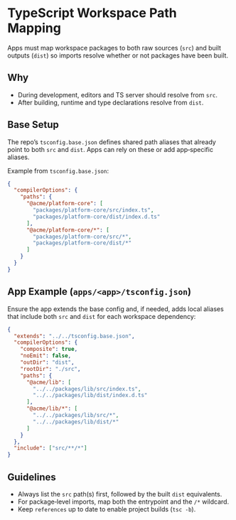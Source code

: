 # TypeScript Workspace Path Mapping

Apps must map workspace packages to both raw sources (`src`) and built outputs (`dist`) so imports resolve whether or not packages have been built.

## Why
- During development, editors and TS server should resolve from `src`.
- After building, runtime and type declarations resolve from `dist`.

## Base Setup
The repo’s `tsconfig.base.json` defines shared path aliases that already point to both `src` and `dist`. Apps can rely on these or add app‑specific aliases.

Example from `tsconfig.base.json`:

```json
{
  "compilerOptions": {
    "paths": {
      "@acme/platform-core": [
        "packages/platform-core/src/index.ts",
        "packages/platform-core/dist/index.d.ts"
      ],
      "@acme/platform-core/*": [
        "packages/platform-core/src/*",
        "packages/platform-core/dist/*"
      ]
    }
  }
}
```

## App Example (`apps/<app>/tsconfig.json`)
Ensure the app extends the base config and, if needed, adds local aliases that include both `src` and `dist` for each workspace dependency:

```json
{
  "extends": "../../tsconfig.base.json",
  "compilerOptions": {
    "composite": true,
    "noEmit": false,
    "outDir": "dist",
    "rootDir": "./src",
    "paths": {
      "@acme/lib": [
        "../../packages/lib/src/index.ts",
        "../../packages/lib/dist/index.d.ts"
      ],
      "@acme/lib/*": [
        "../../packages/lib/src/*",
        "../../packages/lib/dist/*"
      ]
    }
  },
  "include": ["src/**/*"]
}
```

## Guidelines
- Always list the `src` path(s) first, followed by the built `dist` equivalents.
- For package‑level imports, map both the entrypoint and the `/*` wildcard.
- Keep `references` up to date to enable project builds (`tsc -b`).

